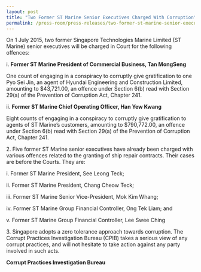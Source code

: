 ```yaml
---
layout: post
title: "Two Former ST Marine Senior Executives Charged With Corruption"
permalink: /press-room/press-releases/two-former-st-marine-senior-executives-charged-corruption/
---
```

On 1 July 2015, two former Singapore Technologies Marine Limited (ST Marine) senior executives will be charged in Court for the following offences:

i. **Former ST Marine President of Commercial Business, Tan MongSeng**

One count of engaging in a conspiracy to corruptly give gratification to one Pyo Sei Jin, an agent of Hyundai Engineering and Construction Limited, amounting to $43,721.00, an offence under Section 6(b) read with Section 29(a) of the Prevention of Corruption Act, Chapter 241.

ii. **Former ST Marine Chief Operating Officer, Han Yew Kwang**

Eight counts of engaging in a conspiracy to corruptly give gratification to agents of ST Marine’s customers, amounting to $790,772.00, an offence under Section 6(b) read with Section 29(a) of the Prevention of Corruption Act, Chapter 241.

2\.       Five former ST Marine senior executives have already been charged with various offences related to the granting of ship repair contracts. Their cases are before the Courts. They are:

i. Former ST Marine President, See Leong Teck;

ii. Former ST Marine President, Chang Cheow Teck;

iii. Former ST Marine Senior Vice-President, Mok Kim Whang;

iv. Former ST Marine Group Financial Controller, Ong Tek Liam; and

v. Former ST Marine Group Financial Controller, Lee Swee Ching

3\.       Singapore adopts a zero tolerance approach towards corruption. The Corrupt Practices Investigation Bureau (CPIB) takes a serious view of any corrupt practices, and will not hesitate to take action against any party involved in such acts.

**Corrupt Practices Investigation Bureau**
